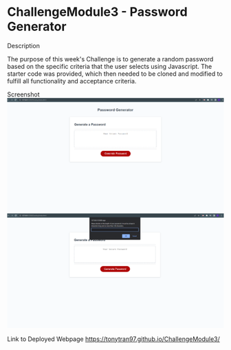 # ChallengeModule3 - Password Generator 

Description 

The purpose of this week's Challenge is to generate a random password based on the specific criteria that the user selects using Javascript. The starter code was provided,
which then needed to be cloned and modified to fulfill all functionality and acceptance criteria. 

Screenshot
![Mock-Up](/images/PasswordGenerator.png)
![Testing-Code](/images/Test.png)

Link to Deployed Webpage
https://tonytran97.github.io/ChallengeModule3/
